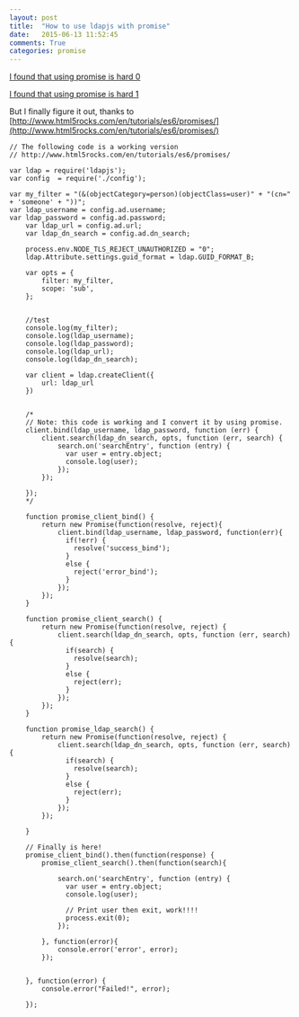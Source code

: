 ```yaml
---
layout: post
title:  "How to use ldapjs with promise"
date:   2015-06-13 11:52:45
comments: True
categories: promise
---
```


[I found that using promise is hard 0](http://stackoverflow.com/questions/30682597/use-ldapjs-with-promise/30684817)

[I found that using promise is hard 1](http://stackoverflow.com/questions/30802935/use-ldapjs-with-bluebird-promise)

But I finally figure it out, thanks to [http://www.html5rocks.com/en/tutorials/es6/promises/](http://www.html5rocks.com/en/tutorials/es6/promises/)

    // The following code is a working version
    // http://www.html5rocks.com/en/tutorials/es6/promises/

    var ldap = require('ldapjs');
    var config  = require('./config');

    var my_filter = "(&(objectCategory=person)(objectClass=user)" + "(cn=" + 'someone' + "))";
    var ldap_username = config.ad.username;
    var ldap_password = config.ad.password;
		var ldap_url = config.ad.url;
		var ldap_dn_search = config.ad.dn_search;

		process.env.NODE_TLS_REJECT_UNAUTHORIZED = "0";
		ldap.Attribute.settings.guid_format = ldap.GUID_FORMAT_B;

		var opts = {
			filter: my_filter,
			scope: 'sub',
		};


		//test
		console.log(my_filter);
		console.log(ldap_username);
		console.log(ldap_password);
		console.log(ldap_url);
		console.log(ldap_dn_search);

		var client = ldap.createClient({
			url: ldap_url
		})


		/*
		// Note: this code is working and I convert it by using promise.
		client.bind(ldap_username, ldap_password, function (err) {
			client.search(ldap_dn_search, opts, function (err, search) {
				search.on('searchEntry', function (entry) {
				  var user = entry.object;
				  console.log(user);
				});
			});
			 
		});
		*/

		function promise_client_bind() {
			return new Promise(function(resolve, reject){
				client.bind(ldap_username, ldap_password, function(err){
				  if(!err) {
				    resolve('success_bind');
				  }
				  else {
				    reject('error_bind');
				  }
				});
			});
		}

		function promise_client_search() {
			return new Promise(function(resolve, reject) {
				client.search(ldap_dn_search, opts, function (err, search) {
				  if(search) {
				    resolve(search);
				  }
				  else {
				    reject(err);
				  }
				});
			});
		}

		function promise_ldap_search() {
			return new Promise(function(resolve, reject) {
				client.search(ldap_dn_search, opts, function (err, search) {
				  if(search) {
				    resolve(search);
				  }
				  else {
				    reject(err);
				  }
				});
			});

		}

		// Finally is here!
		promise_client_bind().then(function(response) {
			promise_client_search().then(function(search){

				search.on('searchEntry', function (entry) {
				  var user = entry.object;
				  console.log(user);

				  // Print user then exit, work!!!! 
				  process.exit(0);
				});

			}, function(error){
				console.error('error', error);
			});


		}, function(error) {
			console.error("Failed!", error);

		});
		

